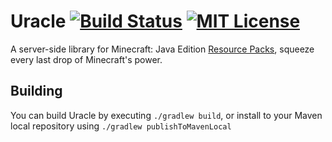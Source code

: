 # Uracle [![Build Status](https://img.shields.io/github/workflow/status/unnamed/uracle/build/main)]() [![MIT License](https://img.shields.io/badge/license-MIT-blue)](license.txt)
A server-side library for Minecraft: Java Edition [Resource Packs](https://minecraft.fandom.com/wiki/Resource_Pack), squeeze every last
drop of Minecraft's power.

## Building
You can build Uracle by executing `./gradlew build`, or install to your Maven local repository
using `./gradlew publishToMavenLocal`